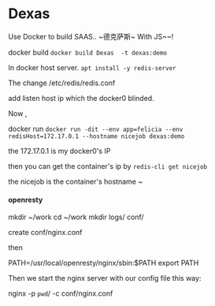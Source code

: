 # Dexas
Use Docker to build  SAAS.. ~德克萨斯~
With JS~~!

docker build 
`
docker build Dexas  -t dexas:demo
`

In docker host server.
`apt install -y redis-server `

The change /etc/redis/redis.conf 

add listen host ip which the docker0 blinded.

Now ,

docker run
`
docker run -dit --env app=felicia --env redisHost=172.17.0.1 --hostname nicejob dexas:demo
`

the 172.17.0.1 is my docker0's IP

then you can get the container's ip by
`
redis-cli get nicejob
`

the nicejob is the container's hostname ~


#### openresty

mkdir ~/work
cd ~/work
mkdir logs/ conf/

create conf/nginx.conf

then 


PATH=/usr/local/openresty/nginx/sbin:$PATH
export PATH

Then we start the nginx server with our config file this way:

nginx -p `pwd`/ -c conf/nginx.conf
